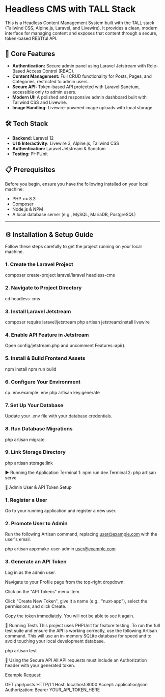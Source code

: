 # Headless CMS with TALL Stack

This is a Headless Content Management System built with the TALL stack (Tailwind CSS, Alpine.js, Laravel, and Livewire). It provides a clean, modern interface for managing content and exposes that content through a secure, token-based RESTful API.

## 🚀 Core Features

-   **Authentication:** Secure admin panel using Laravel Jetstream with Role-Based Access Control (RBAC).
-   **Content Management:** Full CRUD functionality for Posts, Pages, and Categories, restricted to admin users.
-   **Secure API:** Token-based API protected with Laravel Sanctum, accessible only to admin users.
-   **Modern UI:** A polished and responsive admin dashboard built with Tailwind CSS and Livewire.
-   **Image Handling:** Livewire-powered image uploads with local storage.

## 🛠️ Tech Stack

-   **Backend:** Laravel 12
-   **UI & Interactivity:** Livewire 3, Alpine.js, Tailwind CSS
-   **Authentication:** Laravel Jetstream & Sanctum
-   **Testing:** PHPUnit

## 📋 Prerequisites

Before you begin, ensure you have the following installed on your local machine:

-   PHP >= 8.3
-   Composer
-   Node.js & NPM
-   A local database server (e.g., MySQL, MariaDB, PostgreSQL)

---

## ⚙️ Installation & Setup Guide

Follow these steps carefully to get the project running on your local machine.

### 1. Create the Laravel Project

composer create-project laravel/laravel headless-cms

### 2. Navigate to Project Directory
cd headless-cms

### 3. Install Laravel Jetstream
composer require laravel/jetstream
php artisan jetstream:install livewire

### 4. Enable API Feature in Jetstream
Open config/jetstream.php and uncomment Features::api().

### 5. Install & Build Frontend Assets
npm install
npm run build

### 6. Configure Your Environment
cp .env.example .env
php artisan key:generate

### 7. Set Up Your Database
Update your .env file with your database credentials.

### 8. Run Database Migrations
php artisan migrate

### 9. Link Storage Directory
php artisan storage:link

▶️ Running the Application
Terminal 1: npm run dev
Terminal 2: php artisan serve

🔐 Admin User & API Token Setup
### 1. Register a User
Go to your running application and register a new user.

### 2. Promote User to Admin
Run the following Artisan command, replacing user@example.com with the user's email.

php artisan app:make-user-admin user@example.com

### 3. Generate an API Token
Log in as the admin user.

Navigate to your Profile page from the top-right dropdown.

Click on the "API Tokens" menu item.

Click "Create New Token", give it a name (e.g., "nuxt-app"), select the permissions, and click Create.

Copy the token immediately. You will not be able to see it again.

🧪 Running Tests
This project uses PHPUnit for feature testing. To run the full test suite and ensure the API is working correctly, use the following Artisan command. This will use an in-memory SQLite database for speed and to avoid touching your local development database.

php artisan test

🔑 Using the Secure API
All API requests must include an Authorization header with your generated token.

Example Request:

GET /api/posts HTTP/1.1
Host: localhost:8000
Accept: application/json
Authorization: Bearer YOUR_API_TOKEN_HERE